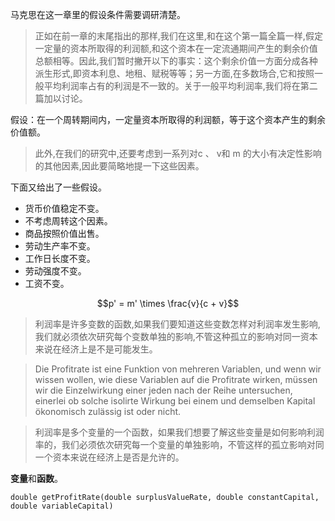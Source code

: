 马克思在这一章里的假设条件需要调研清楚。

> 正如在前一章的末尾指出的那样,我们在这里,和在这个第一篇全篇一样,假定一定量的资本所取得的利润额,和这个资本在一定流通期间产生的剩余价值总额相等。因此,我们暂时撇开以下的事实：这个剩余价值一方面分成各种派生形式,即资本利息、地租、赋税等等；另一方面,在多数场合,它和按照一般平均利润率占有的利润是不一致的。关于一般平均利润率,我们将在第二篇加以讨论。

假设：在一个周转期间内，一定量资本所取得的利润额，等于这个资本产生的剩余价值额。

> 此外,在我们的研究中,还要考虑到一系列对c 、 v和 m 的大小有决定性影响的其他因素,因此要简略地提一下这些因素。

下面又给出了一些假设。

- 货币价值稳定不变。
- 不考虑周转这个因素。
- 商品按照价值出售。
- 劳动生产率不变。
- 工作日长度不变。
- 劳动强度不变。
- 工资不变。

$$p' = m' \times \frac{v}{c + v}$$

> 利润率是许多变数的函数,如果我们要知道这些变数怎样对利润率发生影响,我们就必须依次研究每个变数单独的影响,不管这种孤立的影响对同一资本来说在经济上是不是可能发生。 

> Die Profitrate ist eine Funktion von mehreren Variablen, und wenn wir wissen wollen, wie diese Variablen auf die Profitrate wirken, müssen wir die Einzelwirkung einer jeden nach der Reihe untersuchen, einerlei ob solche isolirte Wirkung bei einem und demselben Kapital ökonomisch zulässig ist oder nicht.

> 利润率是多个变量的一个函数，如果我们想要了解这些变量是如何影响利润率的，我们必须依次研究每一个变量的单独影响，不管这样的孤立影响对同一个资本来说在经济上是否是允许的。

**变量**和**函数**。

```
double getProfitRate(double surplusValueRate, double constantCapital, double variableCapital)
```
